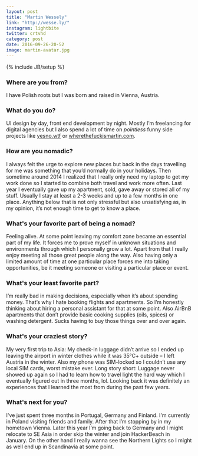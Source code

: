 ```yaml
---
layout: post
title: "Martin Wessely"
link: "http://wesse.ly/"
instagram: lightbite
twitter: crtvhd
category: post
date: 2016-09-26-20-52
image: martin-avatar.jpg
---
```

{% include JB/setup %}

### Where are you from?

I have Polish roots but I was born and raised in Vienna, Austria.

### What do you do?

UI design by day, front end development by night. Mostly I’m freelancing for digital agencies but I also spend a lot of time on _pointless_ funny side projects like [yesno.wtf](https://yesno.wtf) or [wherethefuckismartin.com](https://wherethefuckismartin.com).

### How are you nomadic?

I always felt the urge to explore new places but back in the days travelling for me was something that you’d normally do in your holidays. Then sometime around 2014 I realized that I really only need my laptop to get my work done so I started to combine both travel and work more often. Last year I eventually gave up my apartment, sold, gave away or stored all of my stuff. Usually I stay at least a 2-3 weeks and up to a few months in one place. Anything below that is not only stressful but also unsatisfying as, in my opinion, it’s not enough time to get to know a place.

### What's your favorite part of being a nomad?

Feeling alive. At some point leaving my comfort zone became an essential part of my life. It forces me to prove myself in unknown situations and environments through which I personally grow a lot. Apart from that I really enjoy meeting all those great people along the way. Also having only a limited amount of time at one particular place forces me into taking opportunities, be it meeting someone or visiting a particular place or event.

### What's your least favorite part?

I’m really bad in making decisions, especially when it’s about spending money. That’s why I hate booking flights and apartments. So I’m honestly thinking about hiring a personal assistant for that at some point. Also AirBnB apartments that don’t provide basic cooking supplies (oils, spices) or washing detergent. Sucks having to buy those things over and over again.

### What's your craziest story?

My very first trip to Asia: My check-in luggage didn’t arrive so I ended up leaving the airport in winter clothes while it was 35°C+ outside – I left Austria in the winter. Also my phone was SIM-locked so I couldn’t use any local SIM cards, worst mistake ever. Long story short: Luggage never showed up again so I had to learn how to travel light the hard way which I eventually figured out in three months, lol. Looking back it was definitely an experiences that I learned the most from during the past few years.

### What's next for you?

I've just spent three months in Portugal, Germany and Finland. I'm currently in Poland visiting friends and family. After that I’m stopping by in my hometown Vienna. Later this year I’m going back to Germany and I might relocate to SE Asia in order skip the winter and join HackerBeach in January. On the other hand I really wanna see the Northern Lights so I might as well end up in Scandinavia at some point.
